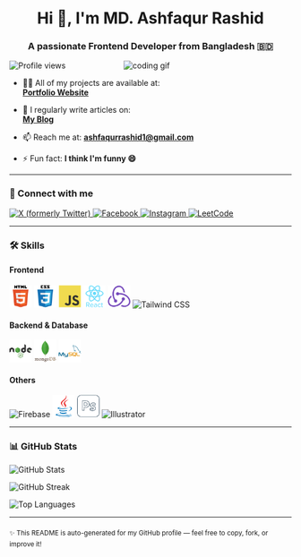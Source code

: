 <h1 align="center">Hi 👋, I'm MD. Ashfaqur Rashid</h1>
<h3 align="center">A passionate Frontend Developer from Bangladesh 🇧🇩</h3>

<img src="https://media.giphy.com/media/K5kfQExKk731K/giphy.gif" width="300px" align="right" alt="coding gif" />

<p align="left">
  <img src="https://komarev.com/ghpvc/?username=ashfaqur-rashidmo&label=Profile%20views&color=0e75b6&style=flat" alt="Profile views" />
</p>

- 👨‍💻 All of my projects are available at:  
  [**Portfolio Website**](https://react-portfolio-2jju.vercel.app/)

- 📝 I regularly write articles on:  
  [**My Blog**](https://www.blogger.com/blog/posts/4020497593746868866?hl=en-GB)

- 📫 Reach me at: **ashfaqurrashid1@gmail.com**

- ⚡ Fun fact: **I think I'm funny 😄**

---

### 🔗 Connect with me

<p align="left">
  <a href="https://x.com/ashfaq1614" target="_blank">
    <img src="https://img.shields.io/badge/X-%231DA1F2.svg?style=for-the-badge&logo=x&logoColor=white" alt="X (formerly Twitter)" />
  </a>
  <a href="https://www.facebook.com/asfaq.rasid" target="_blank">
    <img src="https://img.shields.io/badge/Facebook-1877F2?style=for-the-badge&logo=facebook&logoColor=white" alt="Facebook" />
  </a>
  <a href="https://www.instagram.com/alternative_satisfied/" target="_blank">
    <img src="https://img.shields.io/badge/Instagram-E4405F?style=for-the-badge&logo=instagram&logoColor=white" alt="Instagram" />
  </a>
  <a href="https://leetcode.com/ashfaq08/" target="_blank">
    <img src="https://img.shields.io/badge/LeetCode-FFA116?style=for-the-badge&logo=leetcode&logoColor=black" alt="LeetCode" />
  </a>
</p>

---

### 🛠️ Skills

#### Frontend
<p>
  <img src="https://raw.githubusercontent.com/devicons/devicon/master/icons/html5/html5-original-wordmark.svg" width="40" height="40" alt="HTML" />
  <img src="https://raw.githubusercontent.com/devicons/devicon/master/icons/css3/css3-original-wordmark.svg" width="40" height="40" alt="CSS" />
  <img src="https://raw.githubusercontent.com/devicons/devicon/master/icons/javascript/javascript-original.svg" width="40" height="40" alt="JavaScript" />
  <img src="https://raw.githubusercontent.com/devicons/devicon/master/icons/react/react-original-wordmark.svg" width="40" height="40" alt="React" />
  <img src="https://raw.githubusercontent.com/devicons/devicon/master/icons/redux/redux-original.svg" width="40" height="40" alt="Redux" />
  <img src="https://www.vectorlogo.zone/logos/tailwindcss/tailwindcss-icon.svg" width="40" height="40" alt="Tailwind CSS" />
</p>

#### Backend & Database
<p>
  <img src="https://raw.githubusercontent.com/devicons/devicon/master/icons/nodejs/nodejs-original-wordmark.svg" width="40" height="40" alt="Node.js" />
  <img src="https://raw.githubusercontent.com/devicons/devicon/master/icons/mongodb/mongodb-original-wordmark.svg" width="40" height="40" alt="MongoDB" />
  <img src="https://raw.githubusercontent.com/devicons/devicon/master/icons/mysql/mysql-original-wordmark.svg" width="40" height="40" alt="MySQL" />
</p>

#### Others
<p>
  <img src="https://www.vectorlogo.zone/logos/firebase/firebase-icon.svg" width="40" height="40" alt="Firebase" />
  <img src="https://raw.githubusercontent.com/devicons/devicon/master/icons/java/java-original.svg" width="40" height="40" alt="Java" />
  <img src="https://raw.githubusercontent.com/devicons/devicon/master/icons/photoshop/photoshop-line.svg" width="40" height="40" alt="Photoshop" />
  <img src="https://www.vectorlogo.zone/logos/adobe_illustrator/adobe_illustrator-icon.svg" width="40" height="40" alt="Illustrator" />
</p>

---

### 📊 GitHub Stats

<p align="left">
  <img src="https://github-readme-stats.vercel.app/api?username=ashfaqur-rashidmo&show_icons=true&locale=en" alt="GitHub Stats" />
</p>
<p align="left">
  <img src="https://github-readme-streak-stats.herokuapp.com/?user=ashfaqur-rashidmo" alt="GitHub Streak" />
</p>
<p align="left">
  <img src="https://github-readme-stats.vercel.app/api/top-langs?username=ashfaqur-rashidmo&show_icons=true&locale=en&layout=compact" alt="Top Languages" />
</p>

---

<sub>✨ This README is auto-generated for my GitHub profile — feel free to copy, fork, or improve it!</sub>
